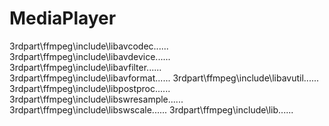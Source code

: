 # MediaPlayer
3rdpart\ffmpeg\include\libavcodec\......
3rdpart\ffmpeg\include\libavdevice\......
3rdpart\ffmpeg\include\libavfilter\......
3rdpart\ffmpeg\include\libavformat\......
3rdpart\ffmpeg\include\libavutil\......
3rdpart\ffmpeg\include\libpostproc\......
3rdpart\ffmpeg\include\libswresample\......
3rdpart\ffmpeg\include\libswscale\......
3rdpart\ffmpeg\include\lib\......
